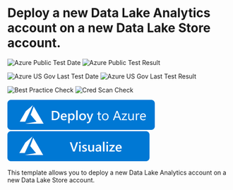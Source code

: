 # Deploy a new Data Lake Analytics account on a new Data Lake Store account.

![Azure Public Test Date](https://azurequickstartsservice.blob.core.windows.net/badges/101-data-lake-analytics/PublicLastTestDate.svg)
![Azure Public Test Result](https://azurequickstartsservice.blob.core.windows.net/badges/101-data-lake-analytics/PublicDeployment.svg)

![Azure US Gov Last Test Date](https://azurequickstartsservice.blob.core.windows.net/badges/101-data-lake-analytics/FairfaxLastTestDate.svg)
![Azure US Gov Last Test Result](https://azurequickstartsservice.blob.core.windows.net/badges/101-data-lake-analytics/FairfaxDeployment.svg)

![Best Practice Check](https://azurequickstartsservice.blob.core.windows.net/badges/101-data-lake-analytics/BestPracticeResult.svg)
![Cred Scan Check](https://azurequickstartsservice.blob.core.windows.net/badges/101-data-lake-analytics/CredScanResult.svg)

[![Deploy To Azure](https://raw.githubusercontent.com/Azure/azure-quickstart-templates/master/1-CONTRIBUTION-GUIDE/images/deploytoazure.svg?sanitize=true)]("https://portal.azure.com/#create/Microsoft.Template/uri/https%3A%2F%2Fraw.githubusercontent.com%2FAzure%2Fazure-quickstart-templates%2Fmaster%2F101-data-lake-analytics%2Fazuredeploy.json")  [![Visualize](https://raw.githubusercontent.com/Azure/azure-quickstart-templates/master/1-CONTRIBUTION-GUIDE/images/visualizebutton.svg?sanitize=true)]("http://armviz.io/#/?load=https%3A%2F%2Fraw.githubusercontent.com%2FAzure%2Fazure-quickstart-templates%2Fmaster%2F101-data-lake-analytics%2Fazuredeploy.json")
    


This template allows you to deploy a new Data Lake Analytics account on a new Data Lake Store account.


